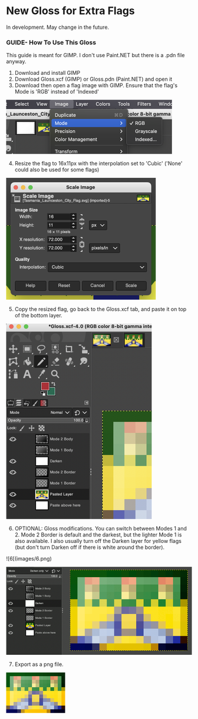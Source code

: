 # New Gloss for Extra Flags
In development. May change in the future.
### GUIDE- How To Use This Gloss

This guide is meant for GIMP. I don't use Paint.NET but there is a .pdn file anyway.

1. Download and install GIMP
2. Download Gloss.xcf (GIMP) or Gloss.pdn (Paint.NET) and open it
3. Download then open a flag image with GIMP. Ensure that the flag's Mode is 'RGB' instead of 'Indexed'

![1](images/1.png)

4. Resize the flag to 16x11px with the interpolation set to 'Cubic' ('None' could also be used for some flags)

![2](images/2.png)

5. Copy the resized flag, go back to the Gloss.xcf tab, and paste it on top of the bottom layer.

![3](images/3.png)

6. OPTIONAL: Gloss modifications. You can switch between Modes 1 and 2. Mode 2 Border is default and the darkest, but the lighter Mode 1 is also available. I also usually turn off the Darken layer for yellow flags (but don't turn Darken off if there is white around the border).

![6[(images/6.png)

![3](images/4.gif)

7. Export as a png file.

![5](images/5.png)
